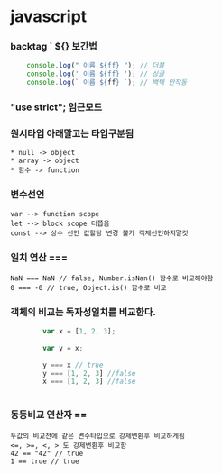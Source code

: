# javascript 

### backtag ` ${} 보간법

```javascript
	console.log(" 이름 ${ff} "); // 더블
	console.log(' 이름 ${ff} '); // 싱글
	console.log(` 이름 ${ff} `); // 백텍 만작동

```

### "use strict"; 엄근모드


### 원시타입 아래말고는 타입구분됨
	* null -> object
	* array -> object
	* 함수 -> function
	
### 변수선언
	var --> function scope
	let --> block scope 더쫍음
	const --> 상수 선언 값할당 변경 불가 객체선언하지말것
	
### 일치 연산 ===
	NaN === NaN // false, Number.isNan() 함수로 비교해야함
	0 === -0 // true, Object.is() 함수로 비교
	
### 객체의 비교는 독자성일치를 비교한다.
```javascript
		var x = [1, 2, 3];
		
		var y = x;
		
		y === x // true
		y === [1, 2, 3] //false
		x === [1, 2, 3] //false
	
```

### 동등비교 연산자 == 
	두값의 비교전에 같은 변수타입으로 강제변환후 비교하게됨   
	<=, >=, <, > 도 강제변환후 비교함
	42 == "42" // true
	1 == true // true
	
	